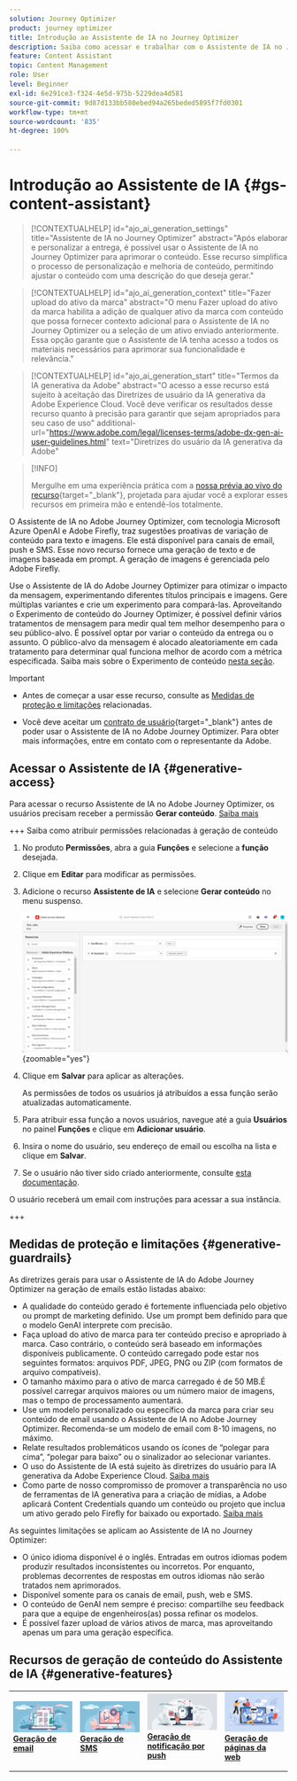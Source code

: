 ```yaml
---
solution: Journey Optimizer
product: journey optimizer
title: Introdução ao Assistente de IA no Journey Optimizer
description: Saiba como acessar e trabalhar com o Assistente de IA no Journey Optimizer
feature: Content Assistant
topic: Content Management
role: User
level: Beginner
exl-id: 6e291ce3-f324-4e5d-975b-5229dea4d581
source-git-commit: 9d87d133bb580ebed94a265beded5895f7fd0301
workflow-type: tm+mt
source-wordcount: '835'
ht-degree: 100%

---
```


# Introdução ao Assistente de IA {#gs-content-assistant}

>[!CONTEXTUALHELP]
>id="ajo_ai_generation_settings"
>title="Assistente de IA no Journey Optimizer"
>abstract="Após elaborar e personalizar a entrega, é possível usar o Assistente de IA no Journey Optimizer para aprimorar o conteúdo. Esse recurso simplifica o processo de personalização e melhoria de conteúdo, permitindo ajustar o conteúdo com uma descrição do que deseja gerar."

>[!CONTEXTUALHELP]
>id="ajo_ai_generation_context"
>title="Fazer upload do ativo da marca"
>abstract="O menu Fazer upload do ativo da marca habilita a adição de qualquer ativo da marca com conteúdo que possa fornecer contexto adicional para o Assistente de IA no Journey Optimizer ou a seleção de um ativo enviado anteriormente. Essa opção garante que o Assistente de IA tenha acesso a todos os materiais necessários para aprimorar sua funcionalidade e relevância."

>[!CONTEXTUALHELP]
>id="ajo_ai_generation_start"
>title="Termos da IA generativa da Adobe"
>abstract="O acesso a esse recurso está sujeito à aceitação das Diretrizes de usuário da IA generativa da Adobe Experience Cloud. Você deve verificar os resultados desse recurso quanto à precisão para garantir que sejam apropriados para seu caso de uso"
>additional-url="https://www.adobe.com/legal/licenses-terms/adobe-dx-gen-ai-user-guidelines.html" text="Diretrizes do usuário da IA generativa da Adobe"

>[!INFO]
>
>Mergulhe em uma experiência prática com a [nossa prévia ao vivo do recurso](https://experienceleague.adobe.com/pt-br/apps/journey-optimizer/ai-assistant-content-accelerator){target="_blank"}, projetada para ajudar você a explorar esses recursos em primeira mão e entendê-los totalmente.


O Assistente de IA no Adobe Journey Optimizer, com tecnologia Microsoft Azure OpenAI e Adobe Firefly, traz sugestões proativas de variação de conteúdo para texto e imagens. Ele está disponível para canais de email, push e SMS. Esse novo recurso fornece uma geração de texto e de imagens baseada em prompt. A geração de imagens é gerenciada pelo Adobe Firefly.

Use o Assistente de IA do Adobe Journey Optimizer para otimizar o impacto da mensagem, experimentando diferentes títulos principais e imagens. Gere múltiplas variantes e crie um experimento para compará-las. Aproveitando o Experimento de conteúdo do Journey Optimizer, é possível definir vários tratamentos de mensagem para medir qual tem melhor desempenho para o seu público-alvo. É possível optar por variar o conteúdo da entrega ou o assunto. O público-alvo da mensagem é alocado aleatoriamente em cada tratamento para determinar qual funciona melhor de acordo com a métrica especificada. Saiba mais sobre o Experimento de conteúdo [nesta seção](../content-management/content-experiment.md).

>[!IMPORTANT]
>
>* Antes de começar a usar esse recurso, consulte as [Medidas de proteção e limitações](#generative-guardrails) relacionadas.
>
>
>* Você deve aceitar um [contrato de usuário](https://www.adobe.com/legal/licenses-terms/adobe-dx-gen-ai-user-guidelines.html){target="_blank"} antes de poder usar o Assistente de IA no Adobe Journey Optimizer. Para obter mais informações, entre em contato com o representante da Adobe.

## Acessar o Assistente de IA {#generative-access}

Para acessar o recurso Assistente de IA no Adobe Journey Optimizer, os usuários precisam receber a permissão **Gerar conteúdo**. [Saiba mais](../administration/permissions.md)

+++  Saiba como atribuir permissões relacionadas à geração de conteúdo

1. No produto **Permissões**, abra a guia **Funções** e selecione a **função** desejada.

1. Clique em **Editar** para modificar as permissões.

1. Adicione o recurso **Assistente de IA** e selecione **Gerar conteúdo** no menu suspenso.

   ![](assets/gen-ai-role.png){zoomable="yes"}

1. Clique em **Salvar** para aplicar as alterações.

   As permissões de todos os usuários já atribuídos a essa função serão atualizadas automaticamente.

1. Para atribuir essa função a novos usuários, navegue até a guia **Usuários** no painel **Funções** e clique em **Adicionar usuário**.

1. Insira o nome do usuário, seu endereço de email ou escolha na lista e clique em **Salvar**.

1. Se o usuário não tiver sido criado anteriormente, consulte [esta documentação](https://experienceleague.adobe.com/pt-br/docs/experience-platform/access-control/abac/permissions-ui/users).

O usuário receberá um email com instruções para acessar a sua instância.

+++

## Medidas de proteção e limitações {#generative-guardrails}

As diretrizes gerais para usar o Assistente de IA do Adobe Journey Optimizer na geração de emails estão listadas abaixo:

* A qualidade do conteúdo gerado é fortemente influenciada pelo objetivo ou prompt de marketing definido. Use um prompt bem definido para que o modelo GenAI interprete com precisão. 
* Faça upload do ativo de marca para ter conteúdo preciso e apropriado à marca. Caso contrário, o conteúdo será baseado em informações disponíveis publicamente. O conteúdo carregado pode estar nos seguintes formatos: arquivos PDF, JPEG, PNG ou ZIP (com formatos de arquivo compatíveis).
* O tamanho máximo para o ativo de marca carregado é de 50 MB.É possível carregar arquivos maiores ou um número maior de imagens, mas o tempo de processamento aumentará.
* Use um modelo personalizado ou específico da marca para criar seu conteúdo de email usando o Assistente de IA no Adobe Journey Optimizer. Recomenda-se um modelo de email com 8-10 imagens, no máximo.
* Relate resultados problemáticos usando os ícones de “polegar para cima”, “polegar para baixo” ou o sinalizador ao selecionar variantes.
* O uso do Assistente de IA está sujeito às diretrizes do usuário para IA generativa da Adobe Experience Cloud. [Saiba mais](https://www.adobe.com/legal/licenses-terms/adobe-dx-gen-ai-user-guidelines.html)
* Como parte de nosso compromisso de promover a transparência no uso de ferramentas de IA generativa para a criação de mídias, a Adobe aplicará Content Credentials quando um conteúdo ou projeto que inclua um ativo gerado pelo Firefly for baixado ou exportado. [Saiba mais](https://helpx.adobe.com/br/firefly/using/content-credentials.html)

As seguintes limitações se aplicam ao Assistente de IA no Journey Optimizer:

* O único idioma disponível é o inglês. Entradas em outros idiomas podem produzir resultados inconsistentes ou incorretos. Por enquanto, problemas decorrentes de respostas em outros idiomas não serão tratados nem aprimorados.
* Disponível somente para os canais de email, push, web e SMS.
* O conteúdo de GenAI nem sempre é preciso: compartilhe seu feedback para que a equipe de engenheiros(as) possa refinar os modelos.
* É possível fazer upload de vários ativos de marca, mas aproveitando apenas um para uma geração específica.


## Recursos de geração de conteúdo do Assistente de IA {#generative-features}


<table style="table-layout:fixed"><tr style="border: 0;">
<td>
<a href="generative-email.md">
<img alt="Geração de email" src="assets/do-not-localize/text-genai.jpeg">
</a>
<div>
<a href="generative-email.md"><strong>Geração de email</strong></a>
</div>
<p>
</td>
<td>
<a href="generative-sms.md">
<img alt="Geração de SMS" src="assets/do-not-localize/image-genai.jpeg">
</a>
<div><a href="generative-sms.md"><strong>Geração de SMS</strong>
</div>
<p>
</td>
<td>
<a href="generative-push.md">
<img alt="Geração de push" src="assets/do-not-localize/email-genai.jpeg">
</a>
<div>
<a href="generative-push.md"><strong>Geração de notificação por push</strong></a>
</div>
<p></td>
<td>
<a href="generative-web.md">
<img alt="Geração para a web" src="assets/do-not-localize/web-genai.jpeg">
</a>
<div><a href="generative-web.md"><strong>Geração de páginas da web</strong>
</div>
<p>
</td>
</tr></table>
